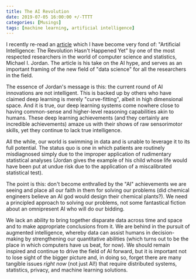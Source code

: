 ```yaml
---
title: The AI Revolution
date: 2019-07-05 16:00:00 +/-TTTT
categories: [Musings]
tags: [machine learning, artificial intelligence]
---
```


I recently re-read an [article](https://hdsr.mitpress.mit.edu/pub/wot7mkc1) which I have become very fond of: "Artificial Intelligence: The Revolution Hasn't Happened Yet" by one of the most respected researchers in the world of computer science and statistics, Michael I. Jordan. The article is his take on the AI hype, and serves as an important framing of the new field of "data science" for all the researchers in the field.

The essence of Jordan's message is this: the current round of AI innovations are not intelligent. This is backed up by others who have claimed deep learning is merely "curve-fitting", albeit in high dimensional space. And it is true, our deep learning systems come nowhere close to having common-sense and higher-level reasoning capabilities akin to humans. These deep learning achievements (and they certainly are incredible achievements) amaze us with their shows of raw sensorimotor skills, yet they continue to lack true intelligence.

All the while, our world is swimming in data and is unable to leverage it to its full potential. The status quo is one in which patients are routinely misdiagnosed simply due to the improper application of rudimentary statistical analyses (Jordan gives the example of his child whose life would have been put at undue risk due to the application of a miscalibrated statistical test).

The point is this: don't become enthralled by the "AI" achievements we are seeing and place all our faith in them for solving our problems (did chemical engineers believe an AI god would design their chemical plants?). We need a principled approach to solving our problems, not some fantastical fiction about an omnipresent AI who will do our bidding.

We lack an ability to bring together disparate data across time and space and to make appropriate conclusions from it. We are behind in the pursuit of augmented intelligence, whereby data can assist humans in decision-making by strengthening our quantitative abilities (which turns out to be the place in which computers have us beat, for now). We should remain inspired and continue to drive the field of AI forward, but it is important not to lose sight of the bigger picture and, in doing so, forget there are many tangible issues *right now* (not just AI!) that require distributed systems, statistics, privacy, and machine learning solutions.
